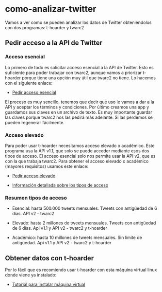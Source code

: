# como-analizar-twitter
Vamos a ver como se pueden analizar los datos de Twitter obteniendolos con dos programas: t-hoarder y twarc2

## Pedir acceso a la API de Twitter
### Acceso esencial
Lo primero de todo es solicitar acceso esencial a la API de Twitter. Esto es suficiente para poder trabajar con twarc2, aunque vamos a priorizar t-hoarder porque tiene una opción muy útil que twarc2 no tiene. Lo hacemos con el siguiente enlace:
* [Pedir acceso esencial](https://developer.twitter.com/en/portal/petition/essential/basic-info)

El proceso es muy sencillo, tenemos que decir qué uso le vamos a dar a la API y aceptar los términos y condiciones. Por último creamos una app y guardamos sus claves en un archivo de texto. Es muy importante guardar las claves porque twarc2 nos las pedirá más adelante. Si las perdemos se pueden regenerar fácilmente.

### Acceso elevado
Para poder usar t-hoarder necesitamos acceso elevado o académico. Este programa usa la API v1.1, que solo se puede acceder mediante esos dos tipos de acceso. El acceso esencial solo nos permite usar la API v2, que es con la que trabaja twarc2. Para obtener el acceso elevado o académico (mayores requisitos) usamos este enlace:

* [Pedir acceso elevado](https://developer.twitter.com/en/portal/petition/standard/basic-info)

* [Información detallada sobre los tipos de acceso](https://developer.twitter.com/en/docs/twitter-api/getting-started/about-twitter-api)
### Resumen tipos de acceso
- Esencial: hasta 500.000 tweets mensuales. Tweets con antigüedad de 6 días. API v2 - twarc2

- Elevado: hasta 2 millones de tweets mensuales. Tweets con antigüedad de 6 días. Api v1.1 y API v2 - twarc2 y t-hoarder

- Académico: hasta 10 millones de tweets mensuales. Sin límite de antigüedad. Api v1.1 y API v2 - twarc2 y t-hoarder


## Obtener datos con t-hoarder
Por lo fácil que es recomiendo usar t-hoarder con esta máquina virtual linux donde viene ya instalado:
* [Tutorial para instalar máquina virtual](https://www.dropbox.com/s/j0p26bmgmct3vll/como_instalar_VM_taller_datos_twitter.pdf?dl=0)
<br />

